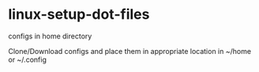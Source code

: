 # linux-setup-dot-files
configs in home directory

Clone/Download configs and place them in appropriate location in ~/home or ~/.config
